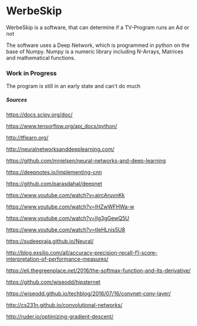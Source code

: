 # WerbeSkip
WerbeSkip is a software, that can determine if a TV-Program runs an Ad or not

The software uses a Deep Network, which is programmed in python on the base of Numpy.
Numpy is a numeric library including N-Arrays, Matrices and mathematical functions.

### Work in Progress
The program is still in an early state and can't do much

##### Sources
https://docs.scipy.org/doc/

https://www.tensorflow.org/api_docs/python/

http://tflearn.org/

http://neuralnetworksanddeeplearning.com/

https://github.com/mnielsen/neural-networks-and-deep-learning

https://deepnotes.io/implementing-cnn

https://github.com/parasdahal/deepnet

https://www.youtube.com/watch?v=aircAruvnKk

https://www.youtube.com/watch?v=IHZwWFHWa-w

https://www.youtube.com/watch?v=Ilg3gGewQ5U

https://www.youtube.com/watch?v=tIeHLnjs5U8

https://sudeepraja.github.io/Neural/

http://blog.exsilio.com/all/accuracy-precision-recall-f1-score-interpretation-of-performance-measures/

https://eli.thegreenplace.net/2016/the-softmax-function-and-its-derivative/

https://github.com/wiseodd/hipsternet

https://wiseodd.github.io/techblog/2016/07/16/convnet-conv-layer/

http://cs231n.github.io/convolutional-networks/

http://ruder.io/optimizing-gradient-descent/

